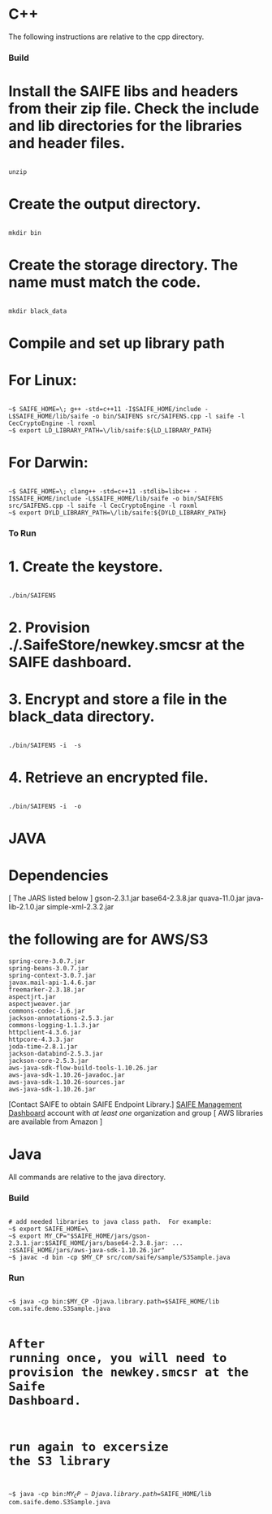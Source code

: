 # C++
The following instructions are relative to the cpp directory.

### Build

# Install the SAIFE libs and headers from their zip file. Check the include and lib directories for the libraries and header files.
<code>
unzip <latest libsaife zip file>
</code>

# Create the output directory.
<code>
mkdir bin
</code>

# Create the storage directory.  The name must match the code.
<code>
mkdir black_data
</code>

# Compile and set up library path

# For Linux:
<code>
~$ SAIFE_HOME=\<path to cpp lib\>; g++ -std=c++11 -I$SAIFE_HOME/include -L$SAIFE_HOME/lib/saife -o bin/SAIFENS src/SAIFENS.cpp -l saife -l CecCryptoEngine -l roxml
~$ export LD_LIBRARY_PATH=\<path to cpp lib\>/lib/saife:${LD_LIBRARY_PATH}
</code>

# For Darwin:
<code>
~$ SAIFE_HOME=\<path to cpp lib\>; clang++ -std=c++11 -stdlib=libc++ -I$SAIFE_HOME/include -L$SAIFE_HOME/lib/saife -o bin/SAIFENS src/SAIFENS.cpp -l saife -l CecCryptoEngine -l roxml
~$ export DYLD_LIBRARY_PATH=\<path to cpp lib\>/lib/saife:${DYLD_LIBRARY_PATH}
</code>

### To Run

# 1. Create the keystore.
<code>
./bin/SAIFENS  
</code>

# 2. Provision ./.SaifeStore/newkey.smcsr at the SAIFE dashboard.

# 3. Encrypt and store a file in the black_data directory.
<code>
./bin/SAIFENS -i <a_file_to_store> -s
</code>

# 4. Retrieve an encrypted file.
<code>
./bin/SAIFENS -i <a_file_to_retrieve> -o <the_new_file_name>
</code>




# JAVA
# Dependencies
[ The JARS listed below ]
	gson-2.3.1.jar 
	base64-2.3.8.jar
	quava-11.0.jar
	java-lib-2.1.0.jar 
	simple-xml-2.3.2.jar
# the following are for AWS/S3
	spring-core-3.0.7.jar
	spring-beans-3.0.7.jar
	spring-context-3.0.7.jar
	javax.mail-api-1.4.6.jar
	freemarker-2.3.18.jar
	aspectjrt.jar
	aspectjweaver.jar
	commons-codec-1.6.jar
	jackson-annotations-2.5.3.jar
	commons-logging-1.1.3.jar
	httpclient-4.3.6.jar
	httpcore-4.3.3.jar
	joda-time-2.8.1.jar
	jackson-databind-2.5.3.jar
	jackson-core-2.5.3.jar
	aws-java-sdk-flow-build-tools-1.10.26.jar
	aws-java-sdk-1.10.26-javadoc.jar
	aws-java-sdk-1.10.26-sources.jar
	aws-java-sdk-1.10.26.jar


[Contact SAIFE to obtain SAIFE Endpoint Library.]
[SAIFE Management Dashboard](https://dashboard.saifeinc.com/) account with <i/>at least one</i> organization and group
[ AWS libraries are available from Amazon ]

# Java
All commands are relative to the java directory.

### Build
<code>
# add needed libraries to java class path.  For example:
~$ export SAIFE_HOME=\<path to java lib\>
~$ export MY_CP="$SAIFE_HOME/jars/gson-2.3.1.jar:$SAIFE_HOME/jars/base64-2.3.8.jar: ... :$SAIFE_HOME/jars/aws-java-sdk-1.10.26.jar"
~$ javac -d bin -cp $MY_CP src/com/saife/sample/S3Sample.java
</code>

### Run
<code>
~$ java -cp bin:$MY_CP -Djava.library.path=$SAIFE_HOME/lib com.saife.demo.S3Sample.java

# After running once, you will need to provision the newkey.smcsr at the Saife Dashboard.  
# run again to excersize the S3 library

~$ java -cp bin:$MY_CP -Djava.library.path=$SAIFE_HOME/lib com.saife.demo.S3Sample.java
</code>

</code>
